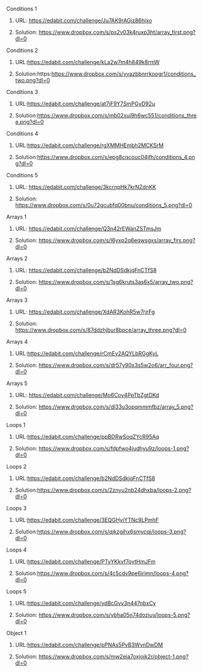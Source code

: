 ﻿Conditions 1

1. URL: https://edabit.com/challenge/Ju7AK9rAGjz86hjxo

2. Solution: https://www.dropbox.com/s/ps2v03k4ruxp3ht/array_first.png?dl=0

Conditions 2

1. URL:https://edabit.com/challenge/kLa2w7m4h849k8rmW

2. Solution:https:https://www.dropbox.com/s/yvazbbnrrkoogr1/conditions_two.png?dl=0

Conditions 3

1. URL:https://edabit.com/challenge/at7jF9Y7SmPGyD92u

2. Solution:https://www.dropbox.com/s/mb02xuj9h6wc551/conditions_three.png?dl=0

Conditions 4

1. URL:https://edabit.com/challenge/rgXMMHEmbh2MCKSrM

2. Solution:https://www.dropbox.com/s/epg8cqcouc04jfh/conditions_4.png?dl=0

Conditions 5

1. URL: https://edabit.com/challenge/3kcrnpHk7krNZdnKK

2. Solution: https://www.dropbox.com/s/0u72gcubfq00bnu/conditions_5.png?dl=0

Arrays 1

1. URL: https://edabit.com/challenge/Q3n42rEWanZSTmsJm

2. Solution: https://www.dropbox.com/s/l6yxp2q6eqwsgxs/array_firs.png?dl=0

Arrays 2

1. URL: https://edabit.com/challenge/b2NdDSdkjqFnCTfS8

2. Solution: https://www.dropbox.com/s/1sg6kruts3as6x5/array_two.png?dl=0

Arrays 3

1. URL: https://edabit.com/challenge/XdAR3KohR5w7rjrFg

2. Solution: https://www.dropbox.com/s/87ddzhjbur8bpce/array_three.png?dl=0

Arrays 4

1. URL:https://edabit.com/challenge/rCmEy2AQYLbRGgKyL

2. Solution: https://www.dropbox.com/s/dr57y90x3s5w2o6/arr_four.png?dl=0

Arrays 5

1. URL: https://edabit.com/challenge/Mo6Coy4PpTbZgtDKd

2. Solution: https://www.dropbox.com/s/dl33u3opqmmmfbz/array_5.png?dl=0


Loops 1

1. URL:https://edabit.com/challenge/ppBDRwSoqZYcR95Aq
  
2. Solution: https://www.dropbox.com/s/fdpfwo4judhyu9z/loops-1.png?dl=0

Loops 2

1. URL:https://edabit.com/challenge/b2NdDSdkjqFnCTfS8

2. Solution:https://www.dropbox.com/s/2znyu2nb24dhxba/loops-2.png?dl=0

Loops 3

1. URL:https://edabit.com/challenge/3EQGHyiYTNc9LPmhF

2. Solution:https://www.dropbox.com/s/qjkzgihx6smycqj/loops-3.png?dl=0

Loops 4

1. URL:https://edabit.com/challenge/PTvYKkvf7oytHmJFm

2. Solution:https://www.dropbox.com/s/4c5cdv9pe6irimn/loops-4.png?dl=0

Loops 5

1. URL:https://edabit.com/challenge/ydBcGvv3n447nbxCy

2. Solution: https://www.dropbox.com/s/ybha05n74doziuy/loops-5.png?dl=0

Object 1

1. URL:https://edabit.com/challenge/pPNAs5PvB3WvnDwDM

2. Solution: https://www.dropbox.com/s/mw2eia7oxjoik2r/object-1.png?dl=0
	